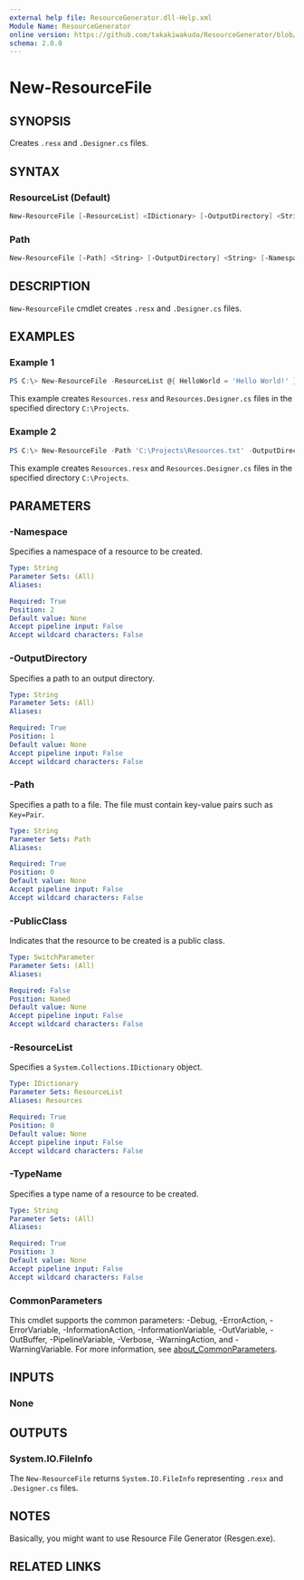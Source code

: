 ```yaml
---
external help file: ResourceGenerator.dll-Help.xml
Module Name: ResourceGenerator
online version: https://github.com/takakiwakuda/ResourceGenerator/blob/main/doc/New-ResourceFile.md
schema: 2.0.0
---
```


# New-ResourceFile

## SYNOPSIS

Creates `.resx` and `.Designer.cs` files.

## SYNTAX

### ResourceList (Default)

```powershell
New-ResourceFile [-ResourceList] <IDictionary> [-OutputDirectory] <String> [-Namespace] <String> [-TypeName] <String> [-PublicClass] [<CommonParameters>]
```

### Path

```powershell
New-ResourceFile [-Path] <String> [-OutputDirectory] <String> [-Namespace] <String> [-TypeName] <String> [-PublicClass] [<CommonParameters>]
```

## DESCRIPTION

`New-ResourceFile` cmdlet creates `.resx` and `.Designer.cs` files.

## EXAMPLES

### Example 1

```powershell
PS C:\> New-ResourceFile -ResourceList @{ HelloWorld = 'Hello World!' } -OutputDirectory 'C:\Projects' -Namespace 'HelloWorld' -TypeName 'Resources'
```

This example creates `Resources.resx` and `Resources.Designer.cs` files in the specified directory `C:\Projects`.

### Example 2

```powershell
PS C:\> New-ResourceFile -Path 'C:\Projects\Resources.txt' -OutputDirectory 'C:\Projects' -Namespace 'HelloWorld' -TypeName 'Resources'
```

This example creates `Resources.resx` and `Resources.Designer.cs` files in the specified directory `C:\Projects`.

## PARAMETERS

### -Namespace

Specifies a namespace of a resource to be created.

```yaml
Type: String
Parameter Sets: (All)
Aliases:

Required: True
Position: 2
Default value: None
Accept pipeline input: False
Accept wildcard characters: False
```

### -OutputDirectory

Specifies a path to an output directory.

```yaml
Type: String
Parameter Sets: (All)
Aliases:

Required: True
Position: 1
Default value: None
Accept pipeline input: False
Accept wildcard characters: False
```

### -Path

Specifies a path to a file. The file must contain key-value pairs such as `Key=Pair`.

```yaml
Type: String
Parameter Sets: Path
Aliases:

Required: True
Position: 0
Default value: None
Accept pipeline input: False
Accept wildcard characters: False
```

### -PublicClass

Indicates that the resource to be created is a public class.

```yaml
Type: SwitchParameter
Parameter Sets: (All)
Aliases:

Required: False
Position: Named
Default value: None
Accept pipeline input: False
Accept wildcard characters: False
```

### -ResourceList

Specifies a `System.Collections.IDictionary` object.

```yaml
Type: IDictionary
Parameter Sets: ResourceList
Aliases: Resources

Required: True
Position: 0
Default value: None
Accept pipeline input: False
Accept wildcard characters: False
```

### -TypeName

Specifies a type name of a resource to be created.

```yaml
Type: String
Parameter Sets: (All)
Aliases:

Required: True
Position: 3
Default value: None
Accept pipeline input: False
Accept wildcard characters: False
```

### CommonParameters

This cmdlet supports the common parameters: -Debug, -ErrorAction, -ErrorVariable, -InformationAction, -InformationVariable, -OutVariable, -OutBuffer, -PipelineVariable, -Verbose, -WarningAction, and -WarningVariable. For more information, see [about_CommonParameters](http://go.microsoft.com/fwlink/?LinkID=113216).

## INPUTS

### None

## OUTPUTS

### System.IO.FileInfo

The `New-ResourceFile` returns `System.IO.FileInfo` representing `.resx` and `.Designer.cs` files.

## NOTES

Basically, you might want to use Resource File Generator (Resgen.exe).

## RELATED LINKS
